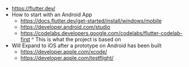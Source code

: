 - https://flutter.dev/
- How to start with an Android App
    - https://docs.flutter.dev/get-started/install/windows/mobile
    - https://developer.android.com/studio
    - https://codelabs.developers.google.com/codelabs/flutter-codelab-first
      ^ This is what the project is based on
- Will Expand to iOS after a prototype on Android has been built
    - https://developer.apple.com/xcode/
    - https://developer.apple.com/testflight/
